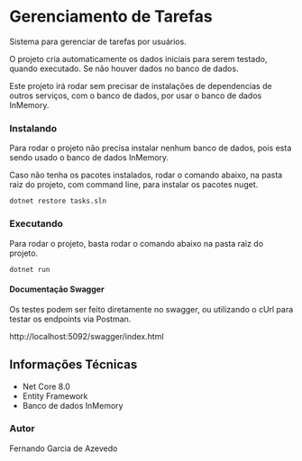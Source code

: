 # Gerenciamento de Tarefas
Sistema para gerenciar de tarefas por usuários.

O projeto cria automaticamente os dados iniciais para serem testado, quando executado. Se não houver dados no banco de dados.

Este projeto irá rodar sem precisar de instalações de dependencias de outros serviços, com o banco de dados, por usar o banco de dados InMemory.


### Instalando 
Para rodar o projeto não precisa instalar nenhum banco de dados, pois esta sendo usado o banco de dados InMemory.

Caso não tenha os pacotes instalados, rodar o comando abaixo, na pasta raiz do projeto, com command line, para instalar os pacotes nuget.

    dotnet restore tasks.sln

### Executando 
Para rodar o projeto, basta rodar o comando abaixo na pasta raiz do projeto.

    dotnet run

#### Documentação Swagger
Os testes podem ser feito diretamente no swagger, ou utilizando o cUrl para testar os endpoints via Postman.

http://localhost:5092/swagger/index.html


## Informações Técnicas
   - Net Core 8.0
   - Entity Framework
   - Banco de dados InMemory

### Autor
Fernando Garcia de Azevedo